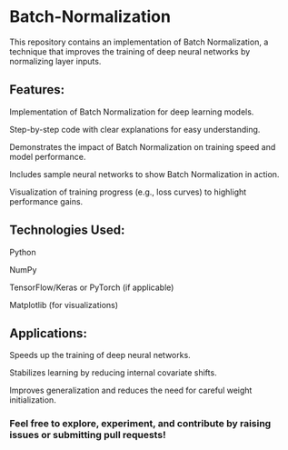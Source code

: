 # Batch-Normalization

This repository contains an implementation of Batch Normalization, a technique that improves the training of deep neural networks by normalizing layer inputs.

## Features:

Implementation of Batch Normalization for deep learning models.

Step-by-step code with clear explanations for easy understanding.

Demonstrates the impact of Batch Normalization on training speed and model performance.

Includes sample neural networks to show Batch Normalization in action.

Visualization of training progress (e.g., loss curves) to highlight performance gains.

## Technologies Used:

Python

NumPy

TensorFlow/Keras or PyTorch (if applicable)

Matplotlib (for visualizations)

## Applications:

Speeds up the training of deep neural networks.

Stabilizes learning by reducing internal covariate shifts.

Improves generalization and reduces the need for careful weight initialization.

### Feel free to explore, experiment, and contribute by raising issues or submitting pull requests!

